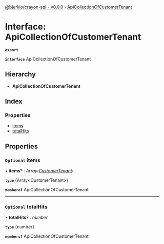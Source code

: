 [@bjerkio/crayon-api - v0.0.0](../README.md) › [ApiCollectionOfCustomerTenant](apicollectionofcustomertenant.md)

# Interface: ApiCollectionOfCustomerTenant

**`export`** 

**`interface`** ApiCollectionOfCustomerTenant

## Hierarchy

* **ApiCollectionOfCustomerTenant**

## Index

### Properties

* [items](apicollectionofcustomertenant.md#optional-items)
* [totalHits](apicollectionofcustomertenant.md#optional-totalhits)

## Properties

### `Optional` items

• **items**? : *Array‹[CustomerTenant](../modules/customertenant.md)›*

**`type`** {Array&lt;CustomerTenant&gt;}

**`memberof`** ApiCollectionOfCustomerTenant

___

### `Optional` totalHits

• **totalHits**? : *number*

**`type`** {number}

**`memberof`** ApiCollectionOfCustomerTenant
